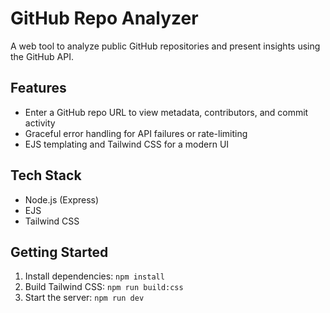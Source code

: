 # GitHub Repo Analyzer

A web tool to analyze public GitHub repositories and present insights using the GitHub API.

## Features
- Enter a GitHub repo URL to view metadata, contributors, and commit activity
- Graceful error handling for API failures or rate-limiting
- EJS templating and Tailwind CSS for a modern UI

## Tech Stack
- Node.js (Express)
- EJS
- Tailwind CSS

## Getting Started
1. Install dependencies: `npm install`
2. Build Tailwind CSS: `npm run build:css`
3. Start the server: `npm run dev`
